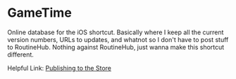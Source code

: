 # GameTime
Online database for the iOS shortcut. 
Basically where I keep all the current version numbers, URLs to updates, and whatnot so I don't have to post stuff to RoutineHub. 
Nothing against RoutineHub, just wanna make this shortcut different. 

Helpful Link: 
[Publishing to the Store](StorePublishingInstructiona)
